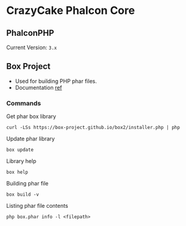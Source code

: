 CrazyCake Phalcon Core
======================

## PhalconPHP

Current Version: `3.x`

## Box Project

- Used for building PHP phar files.
- Documentation [ref](http://box-project.org/)

### Commands
Get phar box library
```
curl -LSs https://box-project.github.io/box2/installer.php | php
```

Update phar library
```
box update
```

Library help
```
box help
```

Building phar file
```
box build -v
```

Listing phar file contents
```
php box.phar info -l <filepath>
```
